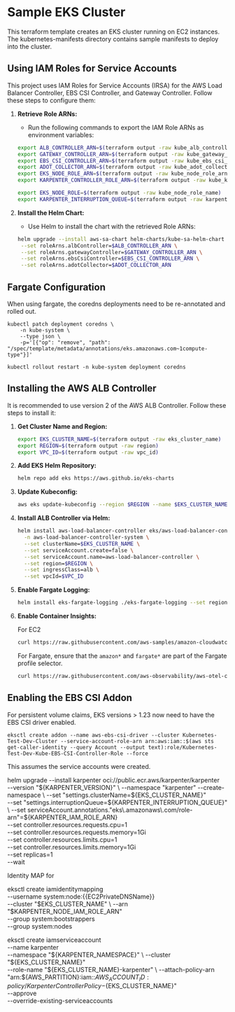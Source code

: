 # Sample EKS Cluster

This terraform template creates an EKS cluster running on EC2 instances. The kubernetes-manifests directory contains sample manifests to deploy into the cluster.

## Using IAM Roles for Service Accounts

This project uses IAM Roles for Service Accounts (IRSA) for the AWS Load Balancer Controller, EBS CSI Controller, and Gateway Controller. Follow these steps to configure them:

1. **Retrieve Role ARNs:**
   - Run the following commands to export the IAM Role ARNs as environment variables:

   ```bash
   export ALB_CONTROLLER_ARN=$(terraform output -raw kube_alb_controller_role_arn)
   export GATEWAY_CONTROLLER_ARN=$(terraform output -raw kube_gateway_controller_role_arn)
   export EBS_CSI_CONTROLLER_ARN=$(terraform output -raw kube_ebs_csi_controller_role_arn)
   export ADOT_COLLECTOR_ARN=$(terraform output -raw kube_adot_collector_role_arn)
   export EKS_NODE_ROLE_ARN=$(terraform output -raw kube_node_role_arn)
   export KARPENTER_CONTROLLER_ROLE_ARN=$(terraform output -raw kube_karpenter_controller_role_arn)

   export EKS_NODE_ROLE=$(terraform output -raw kube_node_role_name)
   export KARPENTER_INTERRUPTION_QUEUE=$(terraform output -raw karpenter_interruption_sqs_queue_name)
   ```

2. **Install the Helm Chart:**
   - Use Helm to install the chart with the retrieved Role ARNs:

   ```bash
   helm upgrade --install aws-sa-chart helm-charts/kube-sa-helm-chart \
    --set roleArns.albController=$ALB_CONTROLLER_ARN \
    --set roleArns.gatewayController=$GATEWAY_CONTROLLER_ARN \
    --set roleArns.ebsCsiController=$EBS_CSI_CONTROLLER_ARN \
    --set roleArns.adotCollector=$ADOT_COLLECTOR_ARN
   ```

## Fargate Configuration

When using fargate, the coredns deployments need to be re-annotated and rolled out.

```
kubectl patch deployment coredns \
    -n kube-system \
    --type json \
    -p='[{"op": "remove", "path": "/spec/template/metadata/annotations/eks.amazonaws.com~1compute-type"}]'
```

```
kubectl rollout restart -n kube-system deployment coredns
```

## Installing the AWS ALB Controller

It is recommended to use version 2 of the AWS ALB Controller. Follow these steps to install it:

1. **Get Cluster Name and Region:**

   ```bash
   export EKS_CLUSTER_NAME=$(terraform output -raw eks_cluster_name)
   export REGION=$(terraform output -raw region)
   export VPC_ID=$(terraform output -raw vpc_id)
   ```

2. **Add EKS Helm Repository:**

   ```bash
   helm repo add eks https://aws.github.io/eks-charts
   ```

3. **Update Kubeconfig:**

   ```bash
   aws eks update-kubeconfig --region $REGION --name $EKS_CLUSTER_NAME
   ```

4. **Install ALB Controller via Helm:**

   ```bash
   helm install aws-load-balancer-controller eks/aws-load-balancer-controller \
     -n aws-load-balancer-controller-system \
     --set clusterName=$EKS_CLUSTER_NAME \
     --set serviceAccount.create=false \
     --set serviceAccount.name=aws-load-balancer-controller \
     --set region=$REGION \
     --set ingressClass=alb \
     --set vpcId=$VPC_ID
   ```

5. **Enable Fargate Logging:**

    ```bash
    helm install eks-fargate-logging ./eks-fargate-logging --set region=$REGION --set logGroupName=<your-log-group-name> 
    ```

6. **Enable Container Insights:**

    For EC2
    
   ```bash
   curl https://raw.githubusercontent.com/aws-samples/amazon-cloudwatch-container-insights/latest/k8s-deployment-manifest-templates/deployment-mode/daemonset/container-insights-monitoring/quickstart/cwagent-fluentd-quickstart.yaml | sed "s/{{cluster_name}}/$EKS_CLUSTER_NAME/;s/{{region_name}}/$REGION/" | kubectl apply -f -
   ```

   For Fargate, ensure that the `amazon*` and `fargate*` are part of the Fargate profile selector.

   ```bash
   curl https://raw.githubusercontent.com/aws-observability/aws-otel-collector/main/deployment-template/eks/otel-fargate-container-insights.yaml | sed "s/YOUR-EKS-CLUSTER-NAME/$EKS_CLUSTER_NAME/;s/region=us-east-1/region=$REGION/" | kubectl apply -f -
   ```

   

## Enabling the EBS CSI Addon

For persistent volume claims, EKS versions > 1.23 now need to have the EBS CSI driver enabled.

`eksctl create addon --name aws-ebs-csi-driver --cluster Kubernetes-Test-Dev-Cluster --service-account-role-arn arn:aws:iam::$(aws sts get-caller-identity --query Account --output text):role/Kubernetes-Test-Dev-Kube-EBS-CSI-Controller-Role --force`

This assumes the service accounts were created.


helm upgrade --install karpenter oci://public.ecr.aws/karpenter/karpenter \
  --version "${KARPENTER_VERSION}" \
  --namespace "karpenter" --create-namespace \
  --set "settings.clusterName=${EKS_CLUSTER_NAME}" \
  --set "settings.interruptionQueue=${KARPENTER_INTERRUPTION_QUEUE}" \
  --set serviceAccount.annotations."eks\.amazonaws\.com/role-arn"=${KARPENTER_IAM_ROLE_ARN} \
  --set controller.resources.requests.cpu=1 \
  --set controller.resources.requests.memory=1Gi \
  --set controller.resources.limits.cpu=1 \
  --set controller.resources.limits.memory=1Gi \
  --set replicas=1 \
  --wait

Identity MAP for 

eksctl create iamidentitymapping \
  --username system:node:{{EC2PrivateDNSName}} \
  --cluster "$EKS_CLUSTER_NAME" \
  --arn "$KARPENTER_NODE_IAM_ROLE_ARN" \
  --group system:bootstrappers \
  --group system:nodes

  eksctl create iamserviceaccount \
  --name karpenter \
  --namespace "${KARPENTER_NAMESPACE}" \
  --cluster "${EKS_CLUSTER_NAME}" \
  --role-name "${EKS_CLUSTER_NAME}-karpenter" \
  --attach-policy-arn "arn:${AWS_PARTITION}:iam::${AWS_ACCOUNT_ID}:policy/KarpenterControllerPolicy-${EKS_CLUSTER_NAME}" \
  --approve \
  --override-existing-serviceaccounts
